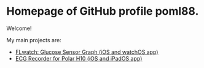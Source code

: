 # Homepage of GitHub profile poml88.

Welcome!

My main projects are:
- [FLwatch: Glucose Sensor Graph (iOS and watchOS app)](/FLwatch/)
- [ECG Recorder for Polar H10 (iOS and iPadOS app)](/ecg-recorder-ios/)